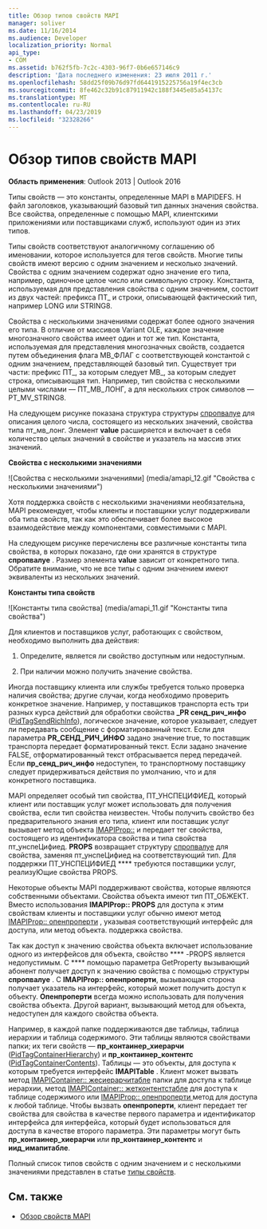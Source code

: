 ```yaml
---
title: Обзор типов свойств MAPI
manager: soliver
ms.date: 11/16/2014
ms.audience: Developer
localization_priority: Normal
api_type:
- COM
ms.assetid: b762f5fb-7c2c-4303-96f7-0b6e657146c9
description: 'Дата последнего изменения: 23 июля 2011 г.'
ms.openlocfilehash: 58dd25f09b76d97fd6441915225756a19f4ec3cb
ms.sourcegitcommit: 8fe462c32b91c87911942c188f3445e85a54137c
ms.translationtype: MT
ms.contentlocale: ru-RU
ms.lasthandoff: 04/23/2019
ms.locfileid: "32328266"
---
```

# <a name="mapi-property-type-overview"></a>Обзор типов свойств MAPI
  
**Область применения**: Outlook 2013 | Outlook 2016 
  
Типы свойств — это константы, определенные MAPI в MAPIDEFS. H файл заголовков, указывающий базовый тип данных значения свойства. Все свойства, определенные с помощью MAPI, клиентскими приложениями или поставщиками служб, используют один из этих типов. 
  
Типы свойств соответствуют аналогичному соглашению об именовании, которое используется для тегов свойств. Многие типы свойств имеют версию с одним значением и несколько значений. Свойства с одним значением содержат одно значение его типа, например, одиночное целое число или символьную строку. Константа, используемая для представления свойства с одним значением, состоит из двух частей: префикса ПТ_ и строки, описывающей фактический тип, например LONG или STRING8. 
  
Свойства с несколькими значениями содержат более одного значения его типа. В отличие от массивов Variant OLE, каждое значение многозначного свойства имеет один и тот же тип. Константа, используемая для представления многозначных свойств, создается путем объединения флага МВ_ФЛАГ с соответствующей константой с одним значением, представляющей базовый тип. Существует три части: префикс ПТ_, за которым следует МВ_, за которым следует строка, описывающая тип. Например, тип свойства с несколькими целыми числами — ПТ_МВ_ЛОНГ, а для нескольких строк символов — PT_MV_STRING8.
  
На следующем рисунке показана структура структуры [спропвалуе](spropvalue.md) для описания целого числа, состоящего из нескольких значений, свойства типа пт_мв_лонг. Элемент **value** расширяется и включает в себя количество целых значений в свойстве и указатель на массив этих значений. 
  
**Свойства с несколькими значениями**
  
![Свойства с несколькими значениями] (media/amapi_12.gif "Свойства с несколькими значениями")
  
Хотя поддержка свойств с несколькими значениями необязательна, MAPI рекомендует, чтобы клиенты и поставщики услуг поддерживали оба типа свойств, так как это обеспечивает более высокое взаимодействие между компонентами, совместимыми с MAPI.
  
На следующем рисунке перечислены все различные константы типа свойства, в которых показано, где они хранятся в структуре **спропвалуе** . Размер элемента **value** зависит от конкретного типа. Обратите внимание, что не все типы с одним значением имеют эквиваленты из нескольких значений. 
  
**Константы типа свойств**
  
![Константы типа свойства] (media/amapi_11.gif "Константы типа свойства")
  
Для клиентов и поставщиков услуг, работающих с свойством, необходимо выполнить два действия:
  
1. Определите, является ли свойство доступным или недоступным.
    
2. При наличии можно получить значение свойства.
    
Иногда поставщику клиента или службы требуется только проверка наличия свойства; другие случаи, когда необходимо проверить конкретное значение. Например, у поставщиков транспорта есть три разных курса действий для обработки свойства **\_PR сенд_рич_инфо** ([PidTagSendRichInfo](pidtagsendrichinfo-canonical-property.md)), логическое значение, которое указывает, следует ли передавать сообщение с форматированный текст. Если для параметра **PR\_СЕНД_РИЧ_ИНФО** задано значение true, то поставщик транспорта передает форматированный текст. Если задано значение FALSE, отформатированный текст отбрасывается перед передачей. Если **пр_сенд_рич_инфо** недоступен, то транспортному поставщику следует придерживаться действия по умолчанию, что и для конкретного поставщика. 
  
MAPI определяет особый тип свойства, ПТ_УНСПЕЦИФИЕД, который клиент или поставщик услуг может использовать для получения свойства, если тип свойства неизвестен. Чтобы получить свойство без предварительного знания его типа, клиент или поставщик услуг вызывает метод объекта [IMAPIProp::](imapiprop-getprops.md) и передает тег свойства, состоящего из идентификатора свойства и типа свойства пт_унспеЦифиед. **PROPS** возвращает структуру [спропвалуе](spropvalue.md) для свойства, заменяя пт_унспеЦифиед на соответствующий тип. Для поддержки ПТ_УНСПЕЦИФИЕД **** требуются поставщики услуг, реализуЮщие свойства PROPS. 
  
Некоторые объекты MAPI поддерживают свойства, которые являются собственными объектами. Свойства объекта имеют тип ПТ_ОБЖЕКТ. Вместо использования **IMAPIProp:: PROPS** для доступа к этим свойствам клиенты и поставщики услуг обычно имеют метод [IMAPIProp:: опенпроперти](imapiprop-openproperty.md) , указывая соответствующий интерфейс для доступа, или метод объекта. поддержка свойства. 
  
Так как доступ к значению свойства объекта включает использование одного из интерфейсов для объекта, свойство **** -PROPS является недопустимым. С **** помощью параметра GetProperty вызывающий абонент получает доступ к значению свойства с помощью структуры **спропвалуе** . С **IMAPIProp:: опенпроперти**, вызывающая сторона получает указатель на интерфейс, который может получить доступ к объекту. **Опенпроперти** всегда можно использовать для получения свойства объекта. Другой вариант, вызывающий метод для объекта, недоступен для каждого свойства объекта. 
  
Например, в каждой папке поддерживаются две таблицы, таблица иерархии и таблица содержимого. Эти таблицы являются свойствами папки; их теги свойств — **пр_контаинер_хиерарчи** ([PidTagContainerHierarchy](pidtagcontainerhierarchy-canonical-property.md)) и **пр_контаинер_контентс** ([PidTagContainerContents](pidtagcontainercontents-canonical-property.md)). Таблицы — это объекты, для доступа к которым требуется интерфейс **IMAPITable** . Клиент может вызвать метод [IMAPIContainer:: жесиерарчитабле](imapicontainer-gethierarchytable.md) папки для доступа к таблице иерархии, метод [IMAPIContainer:: жетконтентстабле](imapicontainer-getcontentstable.md) для доступа к таблице содержимого или [IMAPIProp:: опенпроперти ](imapiprop-openproperty.md)метод для доступа к любой таблице. Чтобы вызвать **опенпроперти**, клиент передает тег свойства для свойства в качестве первого параметра и идентификатор интерфейса для интерфейса, который будет использоваться для доступа в качестве второго параметра. Эти параметры могут быть **пр_контаинер_хиерарчи** или **пр_контаинер_контентс** и **иид_имапитабле**.
  
Полный список типов свойств с одним значением и с несколькими значениями представлен в статье [типы свойств](property-types.md). 
  
## <a name="see-also"></a>См. также

- [Обзор свойств MAPI](mapi-property-overview.md)

